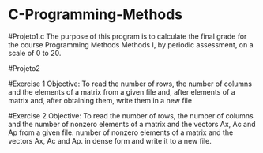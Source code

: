 # C-Programming-Methods


#Projeto1.c
The purpose of this program is to calculate the final grade for the course Programming Methods 
Methods I, by periodic assessment, on a scale of 0 to 20.


#Projeto2

  #Exercise 1
Objective: To read the number of rows, the number of columns and the elements of a matrix from a given file and, after 
elements of a matrix and, after obtaining them, write them in a new file

  #Exercise 2
  Objective: To read the number of rows, the number of columns and the number of nonzero elements of a matrix and the vectors Ax, Ac and Ap from a given file. 
number of nonzero elements of a matrix and the vectors Ax, Ac and Ap. 
in dense form and write it to a new file.
